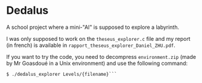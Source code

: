 # Dedalus
A school project where a mini-"AI" is supposed to explore a labyrinth.

I was only supposed to work on the `theseus_explorer.c` file and my report (in french) is available in `rapport_theseus_explorer_Daniel_ZHU.pdf`.

If you want to try the code, you need to decompress `environment.zip` (made by Mr Goasdoué in a Unix environment) and use the following command:

```$ make
$ ./dedalus_explorer Levels/{filename}```
